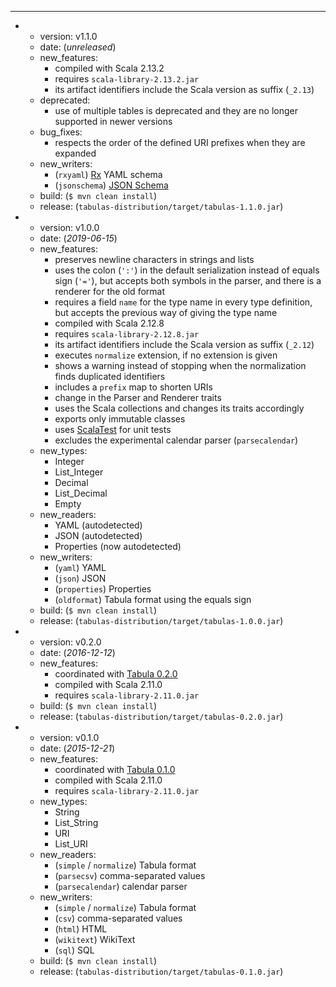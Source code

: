 ---
- - version: v1.1.0
  - date: (*unreleased*)
  - new_features:
    - compiled with Scala 2.13.2
    - requires `scala-library-2.13.2.jar`
    - its artifact identifiers include the Scala version as suffix (`_2.13`)
  - deprecated:
    - use of multiple tables is deprecated and they are no longer supported in newer
      versions
  - bug_fixes:
    - respects the order of the defined URI prefixes when they are expanded
  - new_writers:
    - (`rxyaml`) [Rx](http://rx.codesimply.com/) YAML schema
    - (`jsonschema`) [JSON Schema](https://json-schema.org/)
  - build: (`$ mvn clean install`)
  - release: (`tabulas-distribution/target/tabulas-1.1.0.jar`)
- - version: v1.0.0
  - date: (*2019-06-15*)
  - new_features:
    - preserves newline characters in strings and lists
    - uses the colon (`':'`) in the default serialization instead of equals sign (`'='`),
      but accepts both symbols in the parser, and there is a renderer for the old
      format
    - requires a field `name` for the type name in every type definition, but accepts
      the previous way of giving the type name
    - compiled with Scala 2.12.8
    - requires `scala-library-2.12.8.jar`
    - its artifact identifiers include the Scala version as suffix (`_2.12`)
    - executes `normalize` extension, if no extension is given
    - shows a warning instead of stopping when the normalization finds duplicated
      identifiers
    - includes a `prefix` map to shorten URIs
    - change in the Parser and Renderer traits
    - uses the Scala collections and changes its traits accordingly
    - exports only immutable classes
    - uses [ScalaTest](http://www.scalatest.org) for unit tests
    - excludes the experimental calendar parser (`parsecalendar`)
  - new_types:
    - Integer
    - List_Integer
    - Decimal
    - List_Decimal
    - Empty
  - new_readers:
    - YAML (autodetected)
    - JSON (autodetected)
    - Properties (now autodetected)
  - new_writers:
    - (`yaml`) YAML
    - (`json`) JSON
    - (`properties`) Properties
    - (`oldformat`) Tabula format using the equals sign
  - build: (`$ mvn clean install`)
  - release: (`tabulas-distribution/target/tabulas-1.0.0.jar`)
- - version: v0.2.0
  - date: (*2016-12-12*)
  - new_features:
    - coordinated with [Tabula 0.2.0](https://github.com/julianmendez/tabula)
    - compiled with Scala 2.11.0
    - requires `scala-library-2.11.0.jar`
  - build: (`$ mvn clean install`)
  - release: (`tabulas-distribution/target/tabulas-0.2.0.jar`)
- - version: v0.1.0
  - date: (*2015-12-21*)
  - new_features:
    - coordinated with [Tabula 0.1.0](https://github.com/julianmendez/tabula)
    - compiled with Scala 2.11.0
    - requires `scala-library-2.11.0.jar`
  - new_types:
    - String
    - List_String
    - URI
    - List_URI
  - new_readers:
    - (`simple` / `normalize`) Tabula format
    - (`parsecsv`) comma-separated values
    - (`parsecalendar`) calendar parser
  - new_writers:
    - (`simple` / `normalize`) Tabula format
    - (`csv`) comma-separated values
    - (`html`) HTML
    - (`wikitext`) WikiText
    - (`sql`) SQL
  - build: (`$ mvn clean install`)
  - release: (`tabulas-distribution/target/tabulas-0.1.0.jar`)


